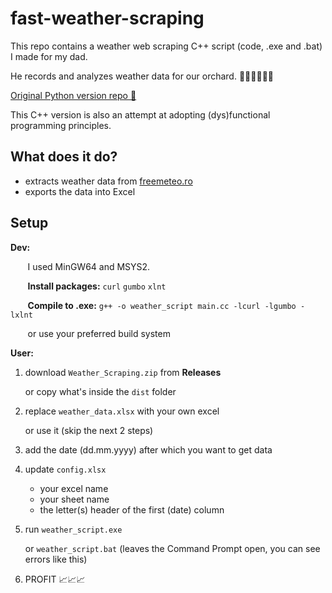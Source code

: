 # fast-weather-scraping

This repo contains a weather web scraping C++ script (code, .exe and .bat) I made for my dad.

He records and analyzes weather data for our orchard. 🍇🌳🍐🍑🍎🍒

[Original Python version repo 🐍](https://github.com/Hornflakes/weather-scraping)

This C++ version is also an attempt at adopting (dys)functional programming principles.

## What does it do?

-   extracts weather data from [freemeteo.ro](https://freemeteo.ro/vremea)
-   exports the data into Excel

## Setup

**Dev:**

&nbsp;&nbsp;&nbsp;&nbsp;&nbsp;&nbsp; I used MinGW64 and MSYS2.

&nbsp;&nbsp;&nbsp;&nbsp;&nbsp;&nbsp; **Install packages:** `curl` `gumbo` `xlnt`

&nbsp;&nbsp;&nbsp;&nbsp;&nbsp;&nbsp; **Compile to .exe:** `g++ -o weather_script main.cc -lcurl -lgumbo -lxlnt`

&nbsp;&nbsp;&nbsp;&nbsp;&nbsp;&nbsp; or use your preferred build system

**User:**

1. download `Weather_Scraping.zip` from **Releases**

    or copy what's inside the `dist` folder

2. replace `weather_data.xlsx` with your own excel

    or use it (skip the next 2 steps)

3. add the date (dd.mm.yyyy) after which you want to get data
4. update `config.xlsx`

    - your excel name
    - your sheet name
    - the letter(s) header of the first (date) column

5. run `weather_script.exe`

    or `weather_script.bat` (leaves the Command Prompt open, you can see errors like this)

6. PROFIT 📈📈📈
